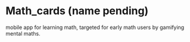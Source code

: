 # Math_cards (name pending)

mobile app for learning math, targeted for early math users by gamifying mental maths.
